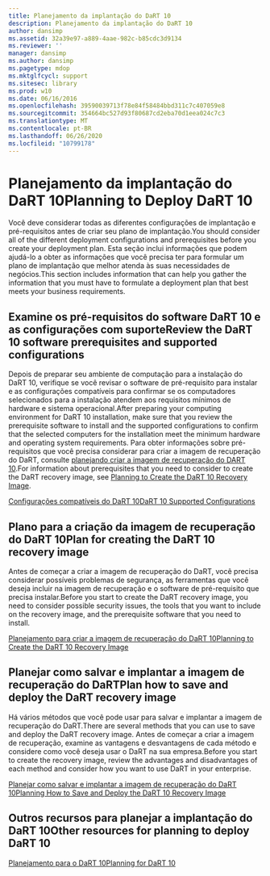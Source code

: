 ```yaml
---
title: Planejamento da implantação do DaRT 10
description: Planejamento da implantação do DaRT 10
author: dansimp
ms.assetid: 32a39e97-a889-4aae-982c-b85cdc3d9134
ms.reviewer: ''
manager: dansimp
ms.author: dansimp
ms.pagetype: mdop
ms.mktglfcycl: support
ms.sitesec: library
ms.prod: w10
ms.date: 06/16/2016
ms.openlocfilehash: 39590039713f78e84f58484bbd311c7c407059e8
ms.sourcegitcommit: 354664bc527d93f80687cd2eba70d1eea024c7c3
ms.translationtype: MT
ms.contentlocale: pt-BR
ms.lasthandoff: 06/26/2020
ms.locfileid: "10799178"
---
```

# <span data-ttu-id="0a59b-103">Planejamento da implantação do DaRT 10</span><span class="sxs-lookup"><span data-stu-id="0a59b-103">Planning to Deploy DaRT 10</span></span>


<span data-ttu-id="0a59b-104">Você deve considerar todas as diferentes configurações de implantação e pré-requisitos antes de criar seu plano de implantação.</span><span class="sxs-lookup"><span data-stu-id="0a59b-104">You should consider all of the different deployment configurations and prerequisites before you create your deployment plan.</span></span> <span data-ttu-id="0a59b-105">Esta seção inclui informações que podem ajudá-lo a obter as informações que você precisa ter para formular um plano de implantação que melhor atenda às suas necessidades de negócios.</span><span class="sxs-lookup"><span data-stu-id="0a59b-105">This section includes information that can help you gather the information that you must have to formulate a deployment plan that best meets your business requirements.</span></span>

## <span data-ttu-id="0a59b-106">Examine os pré-requisitos do software DaRT 10 e as configurações com suporte</span><span class="sxs-lookup"><span data-stu-id="0a59b-106">Review the DaRT 10 software prerequisites and supported configurations</span></span>


<span data-ttu-id="0a59b-107">Depois de preparar seu ambiente de computação para a instalação do DaRT 10, verifique se você revisar o software de pré-requisito para instalar e as configurações compatíveis para confirmar se os computadores selecionados para a instalação atendem aos requisitos mínimos de hardware e sistema operacional.</span><span class="sxs-lookup"><span data-stu-id="0a59b-107">After preparing your computing environment for DaRT 10 installation, make sure that you review the prerequisite software to install and the supported configurations to confirm that the selected computers for the installation meet the minimum hardware and operating system requirements.</span></span> <span data-ttu-id="0a59b-108">Para obter informações sobre pré-requisitos que você precisa considerar para criar a imagem de recuperação do DaRT, consulte [planejando criar a imagem de recuperação do DART 10](planning-to-create-the-dart-10-recovery-image.md).</span><span class="sxs-lookup"><span data-stu-id="0a59b-108">For information about prerequisites that you need to consider to create the DaRT recovery image, see [Planning to Create the DaRT 10 Recovery Image](planning-to-create-the-dart-10-recovery-image.md).</span></span>

[<span data-ttu-id="0a59b-109">Configurações compatíveis do DaRT 10</span><span class="sxs-lookup"><span data-stu-id="0a59b-109">DaRT 10 Supported Configurations</span></span>](dart-10-supported-configurations.md)

## <span data-ttu-id="0a59b-110">Plano para a criação da imagem de recuperação do DaRT 10</span><span class="sxs-lookup"><span data-stu-id="0a59b-110">Plan for creating the DaRT 10 recovery image</span></span>


<span data-ttu-id="0a59b-111">Antes de começar a criar a imagem de recuperação do DaRT, você precisa considerar possíveis problemas de segurança, as ferramentas que você deseja incluir na imagem de recuperação e o software de pré-requisito que precisa instalar.</span><span class="sxs-lookup"><span data-stu-id="0a59b-111">Before you start to create the DaRT recovery image, you need to consider possible security issues, the tools that you want to include on the recovery image, and the prerequisite software that you need to install.</span></span>

[<span data-ttu-id="0a59b-112">Planejamento para criar a imagem de recuperação do DaRT 10</span><span class="sxs-lookup"><span data-stu-id="0a59b-112">Planning to Create the DaRT 10 Recovery Image</span></span>](planning-to-create-the-dart-10-recovery-image.md)

## <span data-ttu-id="0a59b-113">Planejar como salvar e implantar a imagem de recuperação do DaRT</span><span class="sxs-lookup"><span data-stu-id="0a59b-113">Plan how to save and deploy the DaRT recovery image</span></span>


<span data-ttu-id="0a59b-114">Há vários métodos que você pode usar para salvar e implantar a imagem de recuperação do DaRT.</span><span class="sxs-lookup"><span data-stu-id="0a59b-114">There are several methods that you can use to save and deploy the DaRT recovery image.</span></span> <span data-ttu-id="0a59b-115">Antes de começar a criar a imagem de recuperação, examine as vantagens e desvantagens de cada método e considere como você deseja usar o DaRT na sua empresa.</span><span class="sxs-lookup"><span data-stu-id="0a59b-115">Before you start to create the recovery image, review the advantages and disadvantages of each method and consider how you want to use DaRT in your enterprise.</span></span>

[<span data-ttu-id="0a59b-116">Planejar como salvar e implantar a imagem de recuperação do DaRT 10</span><span class="sxs-lookup"><span data-stu-id="0a59b-116">Planning How to Save and Deploy the DaRT 10 Recovery Image</span></span>](planning-how-to-save-and-deploy-the-dart-10-recovery-image.md)

## <span data-ttu-id="0a59b-117">Outros recursos para planejar a implantação do DaRT 10</span><span class="sxs-lookup"><span data-stu-id="0a59b-117">Other resources for planning to deploy DaRT 10</span></span>


[<span data-ttu-id="0a59b-118">Planejamento para o DaRT 10</span><span class="sxs-lookup"><span data-stu-id="0a59b-118">Planning for DaRT 10</span></span>](planning-for-dart-10.md)

 

 





